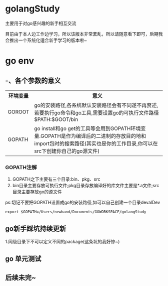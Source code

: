 # golangStudy #

主要用于对go感兴趣的新手相互交流

目前由于本人边工作边学习，所以该版本非常紊乱，所以请随意看下即可，后期我会推出一个系统化适合新手学习的版本啦~

# go env #

## -、各个参数的意义

<table class="table table-bordered table-striped table-condensed">
   <tr>
      <th>环境变量</th>
      <th>意义</th>
   </tr>
   <tr>
      <td>GOROOT</td>
      <td>go的安装路径,各系统默认安装路径会有不同遂不再赘述,若要执行go命令和go工具,需要设置go的可执行文件路径 $PATH:$GOOT/bin</td>
   </tr>
   <tr>
      <td>GOPATH</td>
      <td>go install和go get的工具等会用到GOPATH环境变量.GOPATH是作为编译后的二进制的存放目的地和import包时的搜索路径(其实也是你的工作目录,你可以在src下创建你自己的go源文件)</td>
</table>

### GOPATH注解

1. GOPATH之下主要有三个目录:bin、pkg、src
2. bin目录主要存放可执行文件;pkg目录存放编译好的库文件主要是*.a文件;src目录主要存放go的源文件

ps:切记不要把GOPATH设置成go的安装路径,如可以自己创建一个目录devalDev

```export $GOPATH=/Users/newband/Documents/GOWORKSPACE/golangStudy```

## go新手踩坑持续更新

  1.同级目录下不可以定义不同的package(这条坑的我好惨~)

## go 单元测试 ##

## 后续未完~
